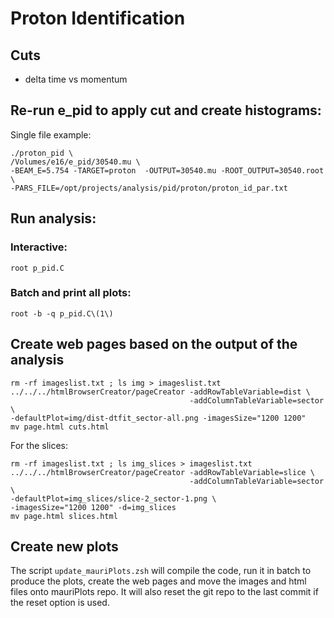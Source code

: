 # Proton Identification

## Cuts

- delta time vs momentum


## Re-run e_pid to apply cut and create histograms:

Single file example:

```
./proton_pid \
/Volumes/e16/e_pid/30540.mu \
-BEAM_E=5.754 -TARGET=proton  -OUTPUT=30540.mu -ROOT_OUTPUT=30540.root \
-PARS_FILE=/opt/projects/analysis/pid/proton/proton_id_par.txt
```


## Run analysis:

### Interactive:

`root p_pid.C`

### Batch and print all plots:

`root -b -q p_pid.C\(1\)`

## Create web pages based on the output of the analysis

``` 
rm -rf imageslist.txt ; ls img > imageslist.txt
../../../htmlBrowserCreator/pageCreator -addRowTableVariable=dist \
                                        -addColumnTableVariable=sector \
-defaultPlot=img/dist-dtfit_sector-all.png -imagesSize="1200 1200"
mv page.html cuts.html
```

For the slices:

```
rm -rf imageslist.txt ; ls img_slices > imageslist.txt
../../../htmlBrowserCreator/pageCreator -addRowTableVariable=slice \
                                        -addColumnTableVariable=sector \
-defaultPlot=img_slices/slice-2_sector-1.png \
-imagesSize="1200 1200" -d=img_slices
mv page.html slices.html
```



## Create new plots

The script `update_mauriPlots.zsh` will compile the code, run it in batch
to produce the plots, create the web pages and move the images and html files
onto mauriPlots repo. It will also reset the git repo to the last commit if the reset
option is used.
